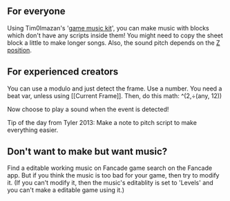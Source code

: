 ## For everyone
Using Tim0lmazan's '[game music kit](https://fancade.page.link/f4pG)', you can make music with blocks which don't have any scripts inside them! You might need to copy the sheet block a little to make longer songs. Also, the sound pitch depends on the [Z position](https://www.fancade.com/wiki/Build/Which%20direction%20is%20X%2CY%2CZ%3F.md).

## For experienced creators
You can use a modulo and just detect the frame. Use a number. You need a beat var, unless using [[Current Frame]]. Then, do this math: ^(2,÷(any, 12))

Now choose to play a sound when the event is detected!

Tip of the day from Tyler 2013: Make a note to pitch script to make everything easier.

## Don't want to make but want music?
Find a editable working music on Fancade game search on the Fancade app. But if you think the music is too bad for your game, then try to modify it. (If you can't modify it, then the music's editablity is set to 'Levels' and you can't make a editable game using it.)